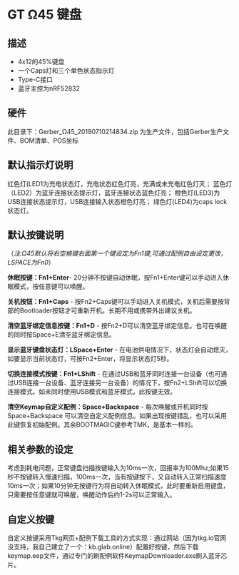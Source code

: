 # GT Ω45 键盘

## 描述

- 4x12的45%键盘
- 一个Caps灯和三个单色状态指示灯
- Type-C接口
- 蓝牙主控为nRF52832

## 硬件

此目录下：Gerber_Ω45_20190710214834.zip 为生产文件，包括Gerber生产文件、BOM清单、POS坐标

## 默认指示灯说明

红色灯(LED1为充电状态灯，充电状态红色灯亮，充满或未充电红色灯灭；
蓝色灯（LED2）为蓝牙连接状态提示灯，蓝牙连接状态蓝色灯亮；
橙色灯(LED3)为USB连接状态提示灯，USB连接输入状态橙色灯亮；
绿色灯(LED4)为caps lock状态灯。

## 默认按键说明

（_注:Ω45默认将右空格键右面第一个键设定为Fn1键,可通过配例自由设定更改，LSPACE为Fn0_）  

**休眠按键：Fn1+Enter**- 20分钟不按键自动休眠，按Fn1+Enter键可以手动进入休眠模式，按任意键可以唤醒。

**关机按钮：Fn1+Caps**  - 按Fn2+Caps键可以手动进入关机模式，关机后需要按背部的Bootloader按钮才可重新开机。长期不用或携带外出建议关机。  

**清空蓝牙绑定信息按键：Fn1+D** - 按Fn2+D可以清空蓝牙绑定信息。也可在唤醒的同时按Space+E清空蓝牙绑定信息。  

**显示蓝牙键盘状态灯：LSpace+Enter** - 在电池供电情况下，状态灯会自动熄灭，如要显示当前状态灯，可按Fn2+Enter，将显示状态灯5秒。  

**切换连接模式按键：Fn1+LShift** - 在通过USB和蓝牙同时连接一台设备（也可通过USB连接一台设备、蓝牙连接另一台设备）的情况下，按Fn2+LShift可以切换连接模式。如未同时使用USB模式和蓝牙模式，此按键无效。  

**清空Keymap自定义配例：Space+Backspace** - 每次唤醒或开机同时按Space+Backspace 可以清空自定义配例信息。如果出现按键错乱，也可以采用此键恢复初始配例。其余BOOTMAGIC键参考TMK，是基本一样的。  

## 相关参数的设定

考虑到耗电问题，正常键盘扫描按键输入为10ms一次，回报率为100Mhz;如果15秒不按键转入慢速扫描，100ms一次，当有按键按下，又自动转入正常扫描速度10ms一次；如果10分钟无按键行为将自动转入休眠模式，此时要重新启用键盘，只需要按任意键就可唤醒，唤醒动作后约1-2s可以正常输入。  

## 自定义按键
自定义按键采用Tkg网页+配例下载工具的方式实现：通过网站（因为tkg.io官网没支持，我自己建立了一个：kb.glab.online）配置好按键，然后下载keymap.eep文件，通过专门的刷配例软件KeymapDownloader.exe刷入蓝牙芯片。  